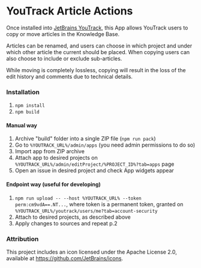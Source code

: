 # YouTrack Article Actions

Once installed into [JetBrains YouTrack](https://www.jetbrains.com/youtrack/), this App allows YouTrack users to copy or move articles in the Knowledge Base.

Articles can be renamed, and users can choose in which project and under which other article the current should be placed.
When copying users can also choose to include or exclude sub-articles.

While moving is completely lossless, copying will result in the loss of the edit history and comments due to technical details.
### Installation

1. `npm install`
2. `npm build`

#### Manual way

1. Archive "build" folder into a single ZIP file (`npm run pack`)
2. Go to `%YOUTRACK_URL%/admin/apps` (you need admin permissions to do so)
3. Import app from ZIP archive
4. Attach app to desired projects on `%YOUTRACK_URL%/admin/editProject/%PROJECT_ID%?tab=apps` page
5. Open an issue in desired project and check App widgets appear

#### Endpoint way (useful for developing)

1. `npm run upload -- --host %YOUTRACK_URL% --token perm:cm9vdA==.NT...`, where token is a permanent
   token, granted on `%YOUTRACK_URL%/youtrack/users/me?tab=account-security`
2. Attach to desired projects, as described above
3. Apply changes to sources and repeat p.2 


### Attribution
This project includes an icon licensed under the Apache License 2.0, available at https://github.com/JetBrains/icons.
